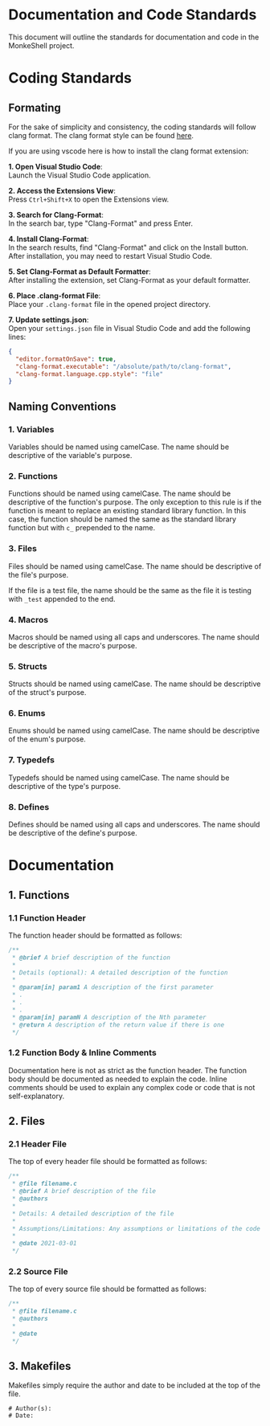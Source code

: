 # Documentation and Code Standards

This document will outline the standards for documentation and code in the MonkeShell project.

# Coding Standards

## Formating

For the sake of simplicity and consistency, the coding standards will follow clang format. The clang format style can be found [here](https://clang.llvm.org/docs/ClangFormatStyleOptions.html).

If you are using vscode here is how to install the clang format extension:


**1. Open Visual Studio Code**: <br> 
Launch the Visual Studio Code application.

**2. Access the Extensions View**: <br>
Press `Ctrl+Shift+X` to open the Extensions view.

**3. Search for Clang-Format**:  <br>
In the search bar, type "Clang-Format" and press Enter.

**4. Install Clang-Format**:  <br>
In the search results, find "Clang-Format" and click on the Install button. After installation, you may need to restart Visual Studio Code.

**5. Set Clang-Format as Default Formatter**:  <br>
After installing the extension, set Clang-Format as your default formatter.

**6. Place .clang-format File**:  <br>
Place your `.clang-format` file in the opened project directory.

**7. Update settings.json**:  <br>
Open your `settings.json` file in Visual Studio Code and add the following lines:

```json
{
  "editor.formatOnSave": true,
  "clang-format.executable": "/absolute/path/to/clang-format",
  "clang-format.language.cpp.style": "file"
}
``````
## Naming Conventions

### 1. Variables

Variables should be named using camelCase. The name should be descriptive of the variable's purpose.

### 2. Functions

Functions should be named using camelCase. The name should be descriptive of the function's purpose. The only exception to this rule is if the function is meant to replace an existing standard library function. In this case, the function should be named the same as the standard library function but with `c_` prepended to the name.

### 3. Files

Files should be named using camelCase. The name should be descriptive of the file's purpose.

If the file is a test file, the name should be the same as the file it is testing with `_test` appended to the end.

### 4. Macros

Macros should be named using all caps and underscores. The name should be descriptive of the macro's purpose.

### 5. Structs

Structs should be named using camelCase. The name should be descriptive of the struct's purpose.

### 6. Enums

Enums should be named using camelCase. The name should be descriptive of the enum's purpose.

### 7. Typedefs

Typedefs should be named using camelCase. The name should be descriptive of the type's purpose.

### 8. Defines

Defines should be named using all caps and underscores. The name should be descriptive of the define's purpose.

# Documentation

## 1. Functions

### 1.1 Function Header

The function header should be formatted as follows:

```c
/**
 * @brief A brief description of the function
 *
 * Details (optional): A detailed description of the function
 * 
 * @param[in] param1 A description of the first parameter
 * .
 * .
 * .
 * @param[in] paramN A description of the Nth parameter
 * @return A description of the return value if there is one
 */
```

### 1.2 Function Body & Inline Comments

Documentation here is not as strict as the function header. The function body should be documented as needed to explain the code. Inline comments should be used to explain any complex code or code that is not self-explanatory.

## 2. Files

### 2.1 Header File

The top of every header file should be formatted as follows:

```c
/**
 * @file filename.c
 * @brief A brief description of the file
 * @authors 
 * 
 * Details: A detailed description of the file
 * 
 * Assumptions/Limitations: Any assumptions or limitations of the code
 * 
 * @date 2021-03-01
 */
``` 
### 2.2 Source File

The top of every source file should be formatted as follows:

```c
/**
 * @file filename.c
 * @authors
 * 
 * @date
 */
```

## 3. Makefiles

Makefiles simply require the author and date to be included at the top of the file.

```make
# Author(s):
# Date:
```




